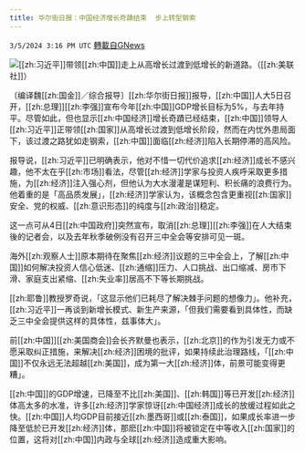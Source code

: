 ```yaml
---
title: 华尔街日报：中国经济增长奇蹟结束  步上转型钢索
---
```

`3/5/2024 3:16 PM UTC` [轉載自GNews](https://gnews.org/articles/2367947)

![](https://img.ltn.com.tw/Upload/business/page/800/2024/03/05/4598466_1_1.jpg "")[[zh:习近平]]带领[[zh:中国]]走上从高增长过渡到低增长的新道路。（[[zh:美联社]]）

〔编译魏[[zh:国金]]／综合报导〕[[zh:华尔街日报]]报导，[[zh:中国]]人大5日召开，[[zh:总理]][[zh:李强]]宣布今年[[zh:中国]]GDP增长目标为5%，与去年持平。尽管如此，但也显示[[zh:中国经济]]增长奇蹟已经结束，[[zh:中国]]领导人[[zh:习近平]]正带领[[zh:国家]]从高增长过渡到低增长阶段，然而在内忧外患局面下，该过渡之路犹如走钢索，[[zh:中国]]面临[[zh:经济]]陷入长期停滞的高风险。

报导说，[[zh:习近平]]已明确表示，他对不惜一切代价追求[[zh:经济]]成长不感兴趣，他不太在乎[[zh:市场]]看法，尽管[[zh:经济]]学家与投资人疾呼采取更多措施，为[[zh:经济]]注入强心剂，但他认为大水漫灌是谋短利、积长痛的浪费行为。他着重的是「高品质发展」，[[zh:经济]]学家认为，该概念包含更重视[[zh:国家]]安全、党的权威、[[zh:意识形态]]的纯度与[[zh:政治]]稳定。

这一点可从4日[[zh:中国政府]]突然宣布，取消[[zh:总理]][[zh:李强]]在人大结束後的记者会，以及去年秋季破例没有召开三中全会等安排可见一斑。

海外[[zh:观察人士]]原本期待在聚焦[[zh:经济]]议题的三中全会上，了解[[zh:中国]]如何解决投资人信心低迷、[[zh:通缩]]压力、人口挑战、出口缩减、房市下滑、家庭支出紧缩、[[zh:失业率]]居高不下等长期挑战。

[[zh:耶鲁]]教授罗奇说，「这显示他们已耗尽了解决棘手问题的想像力」。他补充，[[zh:习近平]]一再谈到新增长模式、新生产来源，「但我们需要看到具体性，而缺乏三中全会提供这样的具体性，兹事体大」。

前[[zh:中国]][[zh:美国商会]]会长齐默曼也表示，[[zh:北京]]的作为引发无力或不愿采取纠正措施，来解决[[zh:经济]]困境的批评，如果持续此治理路线，「[[zh:中国]]不仅永远无法超越[[zh:美国]]，成为第一大[[zh:经济]]体，前景可能变得更糟」。

[[zh:中国]]的GDP增速，已降至不比[[zh:美国]]、[[zh:韩国]]等已开发[[zh:经济]]体高太多的水准，许多[[zh:经济]]学家惊讶[[zh:中国经济]]成长的放缓过程如此之快。[[zh:中国]]人均GDP目前接近[[zh:墨西哥]]或[[zh:泰国]]，如果成长率进一步降至低於已开发[[zh:经济]]体，那麽[[zh:中国]]将被锁定在中等收入[[zh:国家]]的位置，这将对[[zh:中国]]内政与全球[[zh:经济]]造成重大影响。
